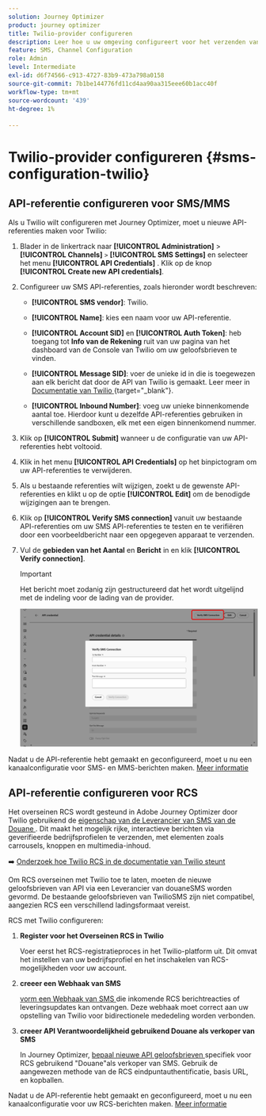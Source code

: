 ```yaml
---
solution: Journey Optimizer
product: journey optimizer
title: Twilio-provider configureren
description: Leer hoe u uw omgeving configureert voor het verzenden van tekstberichten met Journey Optimizer met Twilio
feature: SMS, Channel Configuration
role: Admin
level: Intermediate
exl-id: d6f74566-c913-4727-83b9-473a798a0158
source-git-commit: 7b1be144776fd11cd4aa90aa315eee60b1acc40f
workflow-type: tm+mt
source-wordcount: '439'
ht-degree: 1%

---
```


# Twilio-provider configureren {#sms-configuration-twilio}

## API-referentie configureren voor SMS/MMS

Als u Twilio wilt configureren met Journey Optimizer, moet u nieuwe API-referenties maken voor Twilio:

1. Blader in de linkertrack naar **[!UICONTROL Administration]** > **[!UICONTROL Channels]** `>` **[!UICONTROL SMS Settings]** en selecteer het menu **[!UICONTROL API Credentials]** . Klik op de knop **[!UICONTROL Create new API credentials]**.

1. Configureer uw SMS API-referenties, zoals hieronder wordt beschreven:

   * **[!UICONTROL SMS vendor]**: Twilio.

   * **[!UICONTROL Name]**: kies een naam voor uw API-referentie.

   * **[!UICONTROL Account SID]** en **[!UICONTROL Auth Token]**: heb toegang tot **Info van de Rekening** ruit van uw pagina van het dashboard van de Console van Twilio om uw geloofsbrieven te vinden.

   * **[!UICONTROL Message SID]**: voer de unieke id in die is toegewezen aan elk bericht dat door de API van Twilio is gemaakt. Leer meer in [ Documentatie van Twilio ](https://support.twilio.com/hc/en-us/articles/223134387-What-is-a-Message-SID-){target="_blank"}.

   * **[!UICONTROL Inbound Number]**: voeg uw unieke binnenkomende aantal toe. Hierdoor kunt u dezelfde API-referenties gebruiken in verschillende sandboxen, elk met een eigen binnenkomend nummer.

1. Klik op **[!UICONTROL Submit]** wanneer u de configuratie van uw API-referenties hebt voltooid.

1. Klik in het menu **[!UICONTROL API Credentials]** op het binpictogram om uw API-referenties te verwijderen.

1. Als u bestaande referenties wilt wijzigen, zoekt u de gewenste API-referenties en klikt u op de optie **[!UICONTROL Edit]** om de benodigde wijzigingen aan te brengen.

1. Klik op **[!UICONTROL Verify SMS connection]** vanuit uw bestaande API-referenties om uw SMS API-referenties te testen en te verifiëren door een voorbeeldbericht naar een opgegeven apparaat te verzenden.

1. Vul de **gebieden van het Aantal** en **Bericht** in en klik **[!UICONTROL Verify connection]**.

   >[!IMPORTANT]
   >
   >Het bericht moet zodanig zijn gestructureerd dat het wordt uitgelijnd met de indeling voor de lading van de provider.

   ![](assets/verify-connection.png)

Nadat u de API-referentie hebt gemaakt en geconfigureerd, moet u nu een kanaalconfiguratie voor SMS- en MMS-berichten maken. [Meer informatie](sms-configuration-surface.md)

## API-referentie configureren voor RCS

Het overseinen RCS wordt gesteund in Adobe Journey Optimizer door Twilio gebruikend de [ eigenschap van de Leverancier van SMS van de Douane ](sms-configuration-custom.md). Dit maakt het mogelijk rijke, interactieve berichten via geverifieerde bedrijfsprofielen te verzenden, met elementen zoals carrousels, knoppen en multimedia-inhoud.

➡️ [ Onderzoek hoe Twilio RCS in de documentatie van Twilio steunt ](https://www.twilio.com/docs/rcs)

Om RCS overseinen met Twilio toe te laten, moeten de nieuwe geloofsbrieven van API via een Leverancier van douaneSMS worden gevormd. De bestaande geloofsbrieven van TwilioSMS zijn niet compatibel, aangezien RCS een verschillend ladingsformaat vereist.

RCS met Twilio configureren:

1. **Register voor het Overseinen RCS in Twilio**

   Voer eerst het RCS-registratieproces in het Twilio-platform uit. Dit omvat het instellen van uw bedrijfsprofiel en het inschakelen van RCS-mogelijkheden voor uw account.

1. **creeer een Webhaak van SMS**

   [ vorm een Webhaak van SMS ](sms-configuration-custom.md#webhook) die inkomende RCS berichtreacties of leveringsupdates kan ontvangen. Deze webhaak moet correct aan uw opstelling van Twilio voor bidirectionele mededeling worden verbonden.

1. **creeer API Verantwoordelijkheid gebruikend Douane als verkoper van SMS**

   In Journey Optimizer, [ bepaal nieuwe API geloofsbrieven ](sms-configuration-custom.md#api-credential) specifiek voor RCS gebruikend &quot;Douane&quot;als verkoper van SMS. Gebruik de aangewezen methode van de RCS eindpuntauthentificatie, basis URL, en kopballen.

Nadat u de API-referentie hebt gemaakt en geconfigureerd, moet u nu een kanaalconfiguratie voor uw RCS-berichten maken. [Meer informatie](sms-configuration-surface.md)







